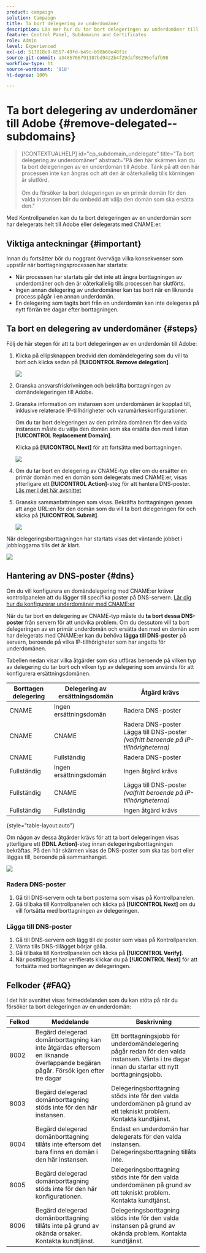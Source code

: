 ```yaml
---
product: campaign
solution: Campaign
title: Ta bort delegering av underdomäner
description: Läs mer hur du tar bort delegeringen av underdomäner till Adobe.
feature: Control Panel, Subdomains and Certificates
role: Admin
level: Experienced
exl-id: 517818c9-8557-49fd-b49c-b98b60e48f1c
source-git-commit: a3485766791387bd9422b4f29daf86296efafb98
workflow-type: ht
source-wordcount: '818'
ht-degree: 100%

---
```


# Ta bort delegering av underdomäner till Adobe {#remove-delegated--subdomains}

>[!CONTEXTUALHELP]
>id="cp_subdomain_undelegate"
>title="Ta bort delegering av underdomäner"
>abstract="På den här skärmen kan du ta bort delegeringen av en underdomän till Adobe. Tänk på att den här processen inte kan ångras och att den är oåterkallelig tills körningen är slutförd.<br><br>Om du försöker ta bort delegeringen av en primär domän för den valda instansen blir du ombedd att välja den domän som ska ersätta den."

Med Kontrollpanelen kan du ta bort delegeringen av en underdomän som har delegerats helt till Adobe eller delegerats med CNAME:er.

## Viktiga anteckningar {#important}

Innan du fortsätter bör du noggrant överväga vilka konsekvenser som uppstår när borttagningsprocessen har startats:

* När processen har startats går det inte att ångra borttagningen av underdomäner och den är oåterkallelig tills processen har slutförts.
* Ingen annan delegering av underdomäner kan tas bort när en liknande process pågår i en annan underdomän.
* En delegering som tagits bort från en underdomän kan inte delegeras på nytt förrän tre dagar efter borttagningen.

## Ta bort en delegering av underdomäner {#steps}

Följ de här stegen för att ta bort delegeringen av en underdomän till Adobe:

1. Klicka på ellipsknappen bredvid den domändelegering som du vill ta bort och klicka sedan på **[!UICONTROL Remove delegation]**.

   ![](assets/undelegate-subdomain.png)

1. Granska ansvarsfriskrivningen och bekräfta borttagningen av domändelegeringen till Adobe.

1. Granska information om instansen som underdomänen är kopplad till, inklusive relaterade IP-tillhörigheter och varumärkeskonfigurationer.

   Om du tar bort delegeringen av den primära domänen för den valda instansen måste du välja den domän som ska ersätta den med listan **[!UICONTROL Replacement Domain]**.

   Klicka på **[!UICONTROL Next]** för att fortsätta med borttagningen.

   ![](assets/undelegate-subdomain-details.png)

1. Om du tar bort en delegering av CNAME-typ eller om du ersätter en primär domän med en domän som delegerats med CNAME:er, visas ytterligare ett **[!UICONTROL Action]**-steg för att hantera DNS-poster. [Läs mer i det här avsnittet](#dns)

1. Granska sammanfattningen som visas. Bekräfta borttagningen genom att ange URL:en för den domän som du vill ta bort delegeringen för och klicka på **[!UICONTROL Submit]**.

   ![](assets/undelegate-submit.png)

När delegeringsborttagningen har startats visas det väntande jobbet i jobbloggarna tills det är klart.

![](assets/undelegate-job.png)

## Hantering av DNS-poster {#dns}

Om du vill konfigurera en domändelegering med CNAME:er kräver kontrollpanelen att du lägger till specifika poster på DNS-servern. [Lär dig hur du konfigurerar underdomäner med CNAME:er](setting-up-new-subdomain.md#use-cnames)

När du tar bort en delegering av CNAME-typ måste du **ta bort dessa DNS-poster** från servern för att undvika problem. Om du dessutom vill ta bort delegeringen av en primär underdomän och ersätta den med en domän som har delegerats med CNAME:er kan du behöva **lägga till DNS-poster** på servern, beroende på vilka IP-tillhörigheter som har angetts för underdomänen.

Tabellen nedan visar vilka åtgärder som ska utföras beroende på vilken typ av delegering du tar bort och vilken typ av delegering som används för att konfigurera ersättningsdomänen.

| Borttagen delegering | Delegering av ersättningsdomän | Åtgärd krävs |
|  ---  |  ---  |  ---  |
| CNAME | Ingen ersättningsdomän | Radera DNS-poster |
| CNAME | CNAME | Radera DNS-poster<br/>Lägga till DNS-poster *(valfritt beroende på IP-tillhörigheterna)* |
| CNAME | Fullständig | Radera DNS-poster |
| Fullständig | Ingen ersättningsdomän | Ingen åtgärd krävs |
| Fullständig | CNAME | Lägga till DNS-poster *(valfritt beroende på IP-tillhörigheterna)* |
| Fullständig | Fullständig | Ingen åtgärd krävs |

{style="table-layout:auto"}

Om någon av dessa åtgärder krävs för att ta bort delegeringen visas ytterligare ett **[!DNL Action]**-steg innan delegeringsborttagningen bekräftas. På den här skärmen visas de DNS-poster som ska tas bort eller läggas till, beroende på sammanhanget.

![](assets/action-step.png)

### Radera DNS-poster

1. Gå till DNS-servern och ta bort posterna som visas på Kontrollpanelen.
1. Gå tillbaka till Kontrollpanelen och klicka på **[!UICONTROL Next]** om du vill fortsätta med borttagningen av delegeringen.

### Lägga till DNS-poster

1. Gå till DNS-servern och lägg till de poster som visas på Kontrollpanelen.
1. Vänta tills DNS-tillägget börjar gälla.
1. Gå tillbaka till Kontrollpanelen och klicka på **[!UICONTROL Verify]**.
1. När posttillägget har verifierats klickar du på **[!UICONTROL Next]** för att fortsätta med borttagningen av delegeringen.

## Felkoder {#FAQ}

I det här avsnittet visas felmeddelanden som du kan stöta på när du försöker ta bort delegeringen av en underdomän:

| Felkod | Meddelande | Beskrivning |
|  ---  |  ---  |  ---  |
| 8002 | Begärd delegerad domänborttagning kan inte åtgärdas eftersom en liknande överlappande begäran pågår. Försök igen efter tre dagar | Ett borttagningsjobb för underdomändelegering pågår redan för den valda instansen. Vänta i tre dagar innan du startar ett nytt borttagningsjobb. |
| 8003 | Begärd delegerad domänborttagning stöds inte för den här instansen. | Delegeringsborttagning stöds inte för den valda underdomänen på grund av ett tekniskt problem. Kontakta kundtjänst. |
| 8004 | Begärd delegerad domänborttagning tillåts inte eftersom det bara finns en domän i den här instansen. | Endast en underdomän har delegerats för den valda instansen. Delegeringsborttagning tillåts inte. |
| 8005 | Begärd delegerad domänborttagning stöds inte för den här konfigurationen. | Delegeringsborttagning stöds inte för den valda underdomänen på grund av ett tekniskt problem. Kontakta kundtjänst. |
| 8006 | Begärd delegerad domänborttagning tillåts inte på grund av okända orsaker. Kontakta kundtjänst. | Delegeringsborttagning stöds inte för den valda instansen på grund av okända problem. Kontakta kundtjänst. |
